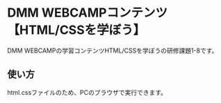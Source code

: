 # DMM WEBCAMPコンテンツ 【HTML/CSSを学ぼう】
DMM WEBCAMPの学習コンテンツHTML/CSSを学ぼうの研修課題1-8です。
## 使い方
html.cssファイルのため、PCのブラウザで実行できます。